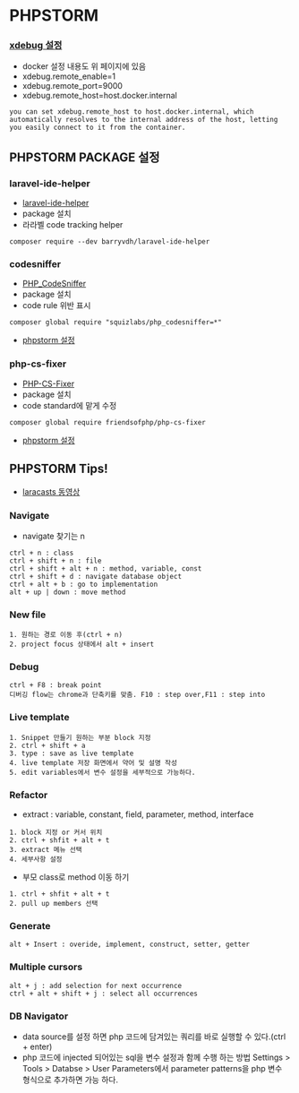 # PHPSTORM
### [xdebug 설정](https://www.jetbrains.com/help/phpstorm/configuring-xdebug.html)
- docker 설정 내용도 위 페이지에 있음
- xdebug.remote_enable=1
- xdebug.remote_port=9000
- xdebug.remote_host=host.docker.internal
```
you can set xdebug.remote_host to host.docker.internal, which automatically resolves to the internal address of the host, letting you easily connect to it from the container.
```
## PHPSTORM PACKAGE 설정
### laravel-ide-helper
- [laravel-ide-helper](https://github.com/barryvdh/laravel-ide-helper)
- package 설치
- 라라벨 code tracking helper
```
composer require --dev barryvdh/laravel-ide-helper
```
### codesniffer
- [PHP_CodeSniffer](https://github.com/squizlabs/PHP_CodeSniffer/blob/master/README.md)
- package 설치
- code rule 위반 표시 
```
composer global require "squizlabs/php_codesniffer=*"
```
- [phpstorm 설정](https://confluence.jetbrains.com/display/PhpStorm/PHP+Code+Sniffer+in+PhpStorm)

### php-cs-fixer
- [PHP-CS-Fixer](https://github.com/FriendsOfPHP/PHP-CS-Fixer/blob/2.12/README.rst)
- package 설치
- code standard에 맡게 수정
```
composer global require friendsofphp/php-cs-fixer
```
- [phpstorm 설정](https://hackernoon.com/how-to-configure-phpstorm-to-use-php-cs-fixer-1844991e521f)

  

## PHPSTORM Tips!
- [laracasts 동영상](https://laracasts.com/series/how-to-be-awesome-in-phpstorm)
### Navigate
- navigate 찾기는 n 
```
ctrl + n : class
ctrl + shift + n : file
ctrl + shift + alt + n : method, variable, const
ctrl + shift + d : navigate database object
ctrl + alt + b : go to implementation
alt + up | down : move method
```

### New file 
```
1. 원하는 경로 이동 후(ctrl + n) 
2. project focus 상태에서 alt + insert
```

### Debug
```
ctrl + F8 : break point 
디버깅 flow는 chrome과 단축키를 맞춤. F10 : step over,F11 : step into
```

### Live template
```
1. Snippet 만들기 원하는 부분 block 지정 
2. ctrl + shift + a 
3. type : save as live template
4. live template 저장 화면에서 약어 및 설명 작성
5. edit variables에서 변수 설정을 세부적으로 가능하다.
```

### Refactor
- extract : variable, constant, field, parameter, method, interface
```
1. block 지정 or 커서 위치 
2. ctrl + shfit + alt + t 
3. extract 메뉴 선택 
4. 세부사항 설정
```
- 부모 class로 method 이동 하기
```
1. ctrl + shfit + alt + t 
2. pull up members 선택
```

### Generate
```
alt + Insert : overide, implement, construct, setter, getter
```

### Multiple cursors
```
alt + j : add selection for next occurrence
ctrl + alt + shift + j : select all occurrences 
```

### DB Navigator
- data source를 설정 하면 php 코드에 담겨있는 쿼리를 바로 실행할 수 있다.(ctrl + enter)
- php 코드에 injected 되어있는 sql을 변수 설정과 함께 수행 하는 방법 Settings > Tools > Databse > User Parameters에서 parameter patterns을 php 변수 형식으로 추가하면 가능 하다.
